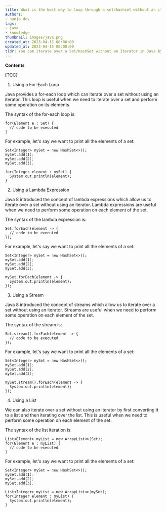```yaml
---
title: What is the best way to loop through a set/hashset without an iterator?
authors:
- nanja_dev
tags:
- java
- knowledge
thumbnail: images/java.png
created_at: 2023-04-15 00:00:00
updated_at: 2023-04-15 00:00:00
tldr: You can iterate over a Set/HashSet without an Iterator in Java by using a for-each loop.
---
```


**Contents**

[TOC]

1. Using a For-Each Loop

Java provides a for-each loop which can iterate over a set without using an iterator. This loop is useful when we need to iterate over a set and perform some operation on its elements.

The syntax of the for-each loop is:

```
for(Element e : Set) {
  // code to be executed
}
```

For example, let's say we want to print all the elements of a set:

```
Set<Integer> mySet = new HashSet<>();
mySet.add(1);
mySet.add(2);
mySet.add(3);

for(Integer element : mySet) {
  System.out.println(element);
}
```

2. Using a Lambda Expression

Java 8 introduced the concept of lambda expressions which allow us to iterate over a set without using an iterator. Lambda expressions are useful when we need to perform some operation on each element of the set.

The syntax of the lambda expression is:

```
Set.forEach(element -> {
  // code to be executed
});
```

For example, let's say we want to print all the elements of a set:

```
Set<Integer> mySet = new HashSet<>();
mySet.add(1);
mySet.add(2);
mySet.add(3);

mySet.forEach(element -> {
  System.out.println(element);
});
```

3. Using a Stream

Java 8 introduced the concept of streams which allow us to iterate over a set without using an iterator. Streams are useful when we need to perform some operation on each element of the set.

The syntax of the stream is:

```
Set.stream().forEach(element -> {
  // code to be executed
});
```

For example, let's say we want to print all the elements of a set:

```
Set<Integer> mySet = new HashSet<>();
mySet.add(1);
mySet.add(2);
mySet.add(3);

mySet.stream().forEach(element -> {
  System.out.println(element);
});
```

4. Using a List

We can also iterate over a set without using an iterator by first converting it to a list and then iterating over the list. This is useful when we need to perform some operation on each element of the set.

The syntax of the list iteration is:

```
List<Element> myList = new ArrayList<>(Set);
for(Element e : myList) {
  // code to be executed
}
```

For example, let's say we want to print all the elements of a set:

```
Set<Integer> mySet = new HashSet<>();
mySet.add(1);
mySet.add(2);
mySet.add(3);

List<Integer> myList = new ArrayList<>(mySet);
for(Integer element : myList) {
  System.out.println(element);
}
```
